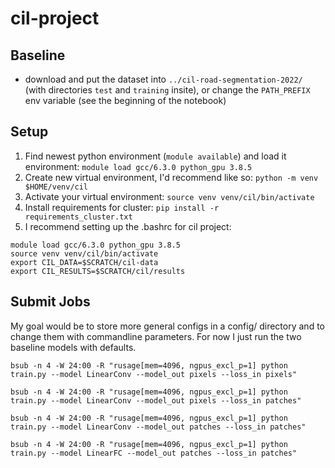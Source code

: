 # cil-project

## Baseline

- download and put the dataset into `../cil-road-segmentation-2022/` (with directories `test` and `training` insite), or change the `PATH_PREFIX` env variable (see the beginning of the notebook)


## Setup

1. Find newest python environment (`module available`) and load it environment: 
`module load gcc/6.3.0 python_gpu 3.8.5`
2. Create new virtual environment, I'd recommend like so:
`python -m venv $HOME/venv/cil`
3. Activate your virtual environment:
`source venv venv/cil/bin/activate`
4. Install requirements for cluster:
`pip install -r requirements_cluster.txt`
5. I recommend setting up the .bashrc for cil project:
```
module load gcc/6.3.0 python_gpu 3.8.5
source venv venv/cil/bin/activate
export CIL_DATA=$SCRATCH/cil-data
export CIL_RESULTS=$SCRATCH/cil/results
```


## Submit Jobs
My goal would be to store more general configs in a config/ directory and to change them with commandline parameters. For now I just run the two baseline models with defaults.

`bsub -n 4 -W 24:00 -R "rusage[mem=4096, ngpus_excl_p=1] python train.py --model LinearConv --model_out pixels --loss_in pixels"`

`bsub -n 4 -W 24:00 -R "rusage[mem=4096, ngpus_excl_p=1] python train.py --model LinearConv --model_out pixels --loss_in patches"`

`bsub -n 4 -W 24:00 -R "rusage[mem=4096, ngpus_excl_p=1] python train.py --model LinearConv --model_out patches --loss_in patches"`

`bsub -n 4 -W 24:00 -R "rusage[mem=4096, ngpus_excl_p=1] python train.py --model LinearFC --model_out patches --loss_in patches"`




